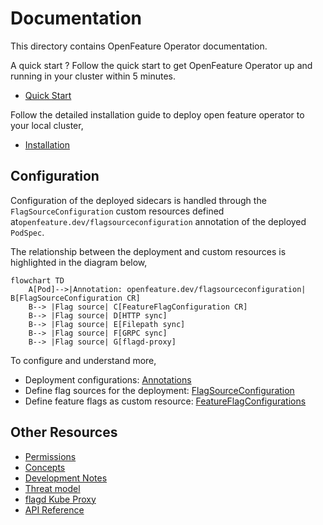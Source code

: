 # Documentation

This directory contains OpenFeature Operator documentation. 

A quick start ? Follow the quick start to get OpenFeature Operator up and running in your cluster within 5 minutes.

- [Quick Start](./quick_start.md)

Follow the detailed installation guide to deploy open feature operator to your local cluster, 

- [Installation](./installation.md)

## Configuration

Configuration of the deployed sidecars is handled through the `FlagSourceConfiguration` custom resources defined at`openfeature.dev/flagsourceconfiguration` annotation of the deployed `PodSpec`.

The relationship between the deployment and custom resources is highlighted in the diagram below,

```mermaid
flowchart TD
    A[Pod]-->|Annotation: openfeature.dev/flagsourceconfiguration| B[FlagSourceConfiguration CR]
    B--> |Flag source| C[FeatureFlagConfiguration CR]
    B--> |Flag source| D[HTTP sync]
    B--> |Flag source| E[Filepath sync]
    B--> |Flag source| F[GRPC sync]
    B--> |Flag source| G[flagd-proxy]
```

To configure and understand more,

- Deployment configurations: [Annotations](./annotations.md)
- Define flag sources for the deployment: [FlagSourceConfiguration](./flag_source_configuration.md)
- Define feature flags as custom resource: [FeatureFlagConfigurations](./feature_flag_configuration.md)

## Other Resources
- [Permissions](./permissions.md)
- [Concepts](./concepts.md)
- [Development Notes](./development_notes.md)
- [Threat model](./threat_model.md)
- [flagd Kube Proxy](./flagd_proxy.md)
- [API Reference](./crds.md)